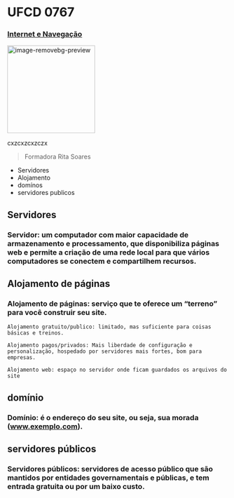 # UFCD 0767

### <ins>Internet e Navegação</ins>
<img width="200" height="200" alt="image-removebg-preview" src="https://github.com/user-attachments/assets/956a6b96-b8a0-45be-8d48-c76e35490ed9" />

cxzcxzcxzczx

> Formadora Rita Soares

- Servidores
- Alojamento
- domínos
- servidores publicos


## Servidores

### Servidor: um computador com maior capacidade de armazenamento e processamento, que disponibiliza páginas web e permite a criação de uma rede local para que vários computadores se conectem e compartilhem recursos.

## Alojamento de páginas

### Alojamento de páginas: serviço que te oferece um “terreno” para você construir seu site. 

```
Alojamento gratuito/publico: limitado, mas suficiente para coisas básicas e treinos. 

Alojamento pagos/privados: Mais liberdade de configuração e personalização, hospedado por servidores mais fortes, bom para empresas. 

Alojamento web: espaço no servidor onde ficam guardados os arquivos do site
```

## **domínio**

### Domínio: é o endereço do seu site, ou seja, sua morada (www.exemplo.com). 

## servidores públicos

### Servidores públicos: servidores de acesso público que são mantidos por entidades governamentais e públicas, e tem entrada gratuita ou por um baixo custo.  
